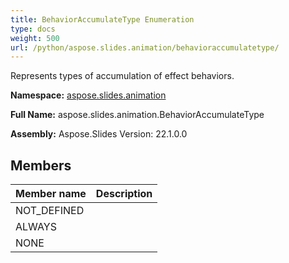 ```yaml
---
title: BehaviorAccumulateType Enumeration
type: docs
weight: 500
url: /python/aspose.slides.animation/behavioraccumulatetype/
---
```


Represents types of accumulation of effect behaviors.

**Namespace:** [aspose.slides.animation](/python/aspose.slides.animation/)

**Full Name:** aspose.slides.animation.BehaviorAccumulateType

**Assembly:**  Aspose.Slides Version: 22.1.0.0

## **Members**
|**Member name**|**Description**|
| :- | :- |
|NOT_DEFINED||
|ALWAYS||
|NONE||
